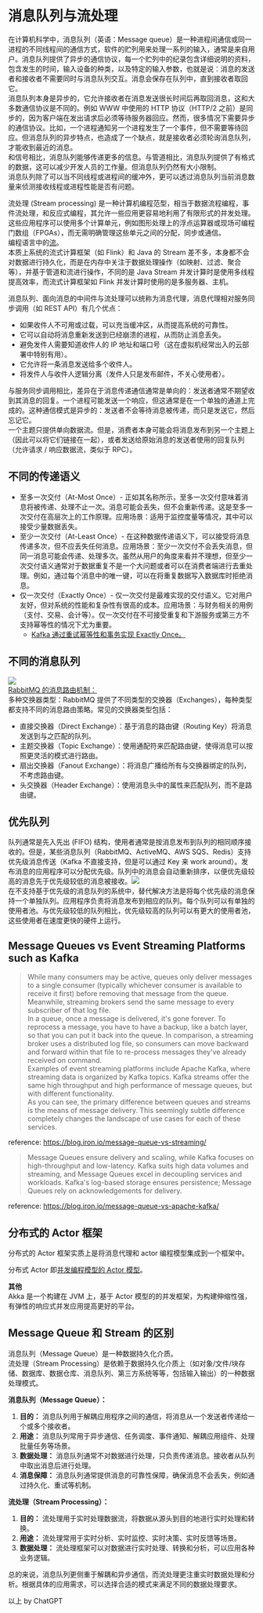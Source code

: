 # 消息队列与流处理
在计算机科学中，消息队列（英语：Message queue）是一种进程间通信或同一进程的不同线程间的通信方式，软件的贮列用来处理一系列的输入，通常是来自用户。消息队列提供了异步的通信协议，每一个贮列中的纪录包含详细说明的资料，包含发生的时间，输入设备的种类，以及特定的输入参数，也就是说：消息的发送者和接收者不需要同时与消息队列交互。消息会保存在队列中，直到接收者取回它。  
消息队列本身是异步的，它允许接收者在消息发送很长时间后再取回消息，这和大多数通信协议是不同的。例如 WWW 中使用的 HTTP 协议（HTTP/2 之前）是同步的，因为客户端在发出请求后必须等待服务器回应。然而，很多情况下需要异步的通信协议。比如，一个进程通知另一个进程发生了一个事件，但不需要等待回应。但消息队列的异步特点，也造成了一个缺点，就是接收者必须轮询消息队列，才能收到最近的消息。  
和信号相比，消息队列能够传递更多的信息。与管道相比，消息队列提供了有格式的数据，这可以减少开发人员的工作量。但消息队列仍然有大小限制。  
消息队列除了可以当不同线程或进程间的缓冲外，更可以透过消息队列当前消息数量来侦测接收线程或进程性能是否有问题。  


流处理 (Stream processing) 是一种计算机编程范型，相当于数据流程编程，事件流处理，和反应式编程，其允许一些应用更容易地利用了有限形式的并发处理。这些应用程序可以使用多个计算单元，例如图形处理上的浮点运算器或现场可编程门数组（FPGAs），而无需明确管理这些单元之间的分配，同步或通信。  
编程语言中的[流](./../../Tool%20Sets/Stream.java)。  
本质上系统的流式计算框架（如 Flink）和 Java 的 Stream 差不多，本身都不会对数据进行持久化，而是在内存中关注于数据处理操作（如映射、过滤、聚合等），并基于管道和流进行操作，不同的是 Java Stream 并发计算时是使用多线程提高效率，而流式计算框架如 Flink 并发计算时使用的是多服务器、主机。  


消息队列、面向消息的中间件与流处理可以统称为消息代理，消息代理相对服务同步调用（如 REST API）有几个优点：
* 如果收件人不可用或过载，可以充当缓冲区，从而提高系统的可靠性。
* 它可以自动将消息重新发送到已经崩溃的进程，从而防止消息丢失。
* 避免发件人需要知道收件人的 IP 地址和端口号（这在虚拟机经常出入的云部署中特别有用）。
* 它允许将一条消息发送给多个收件人。
* 将发件人与收件人逻辑分离（发件人只是发布邮件，不关心使用者）。

与服务同步调用相比，差异在于消息传递通信通常是单向的：发送者通常不期望收到其消息的回复。一个进程可能发送一个响应，但这通常是在一个单独的通道上完成的。这种通信模式是异步的：发送者不会等待消息被传递，而只是发送它，然后忘记它。  
一个主题只提供单向数据流。但是，消费者本身可能会将消息发布到另一个主题上（因此可以将它们链接在一起），或者发送给原始消息的发送者使用的回复队列（允许请求 / 响应数据流，类似于 RPC）。  

## 不同的传递语义
* 至多一次交付（At-Most Once）- 正如其名称所示，至多一次交付意味着消息将被传递、处理不止一次。消息可能会丢失，但不会重新传递。这是至多一次交付在高层次上的工作原理。应用场景：适用于监控度量等情况，其中可以接受少量数据丢失。
* 至少一次交付（At-Least Once）- 在这种数据传递语义下，可以接受将消息传递多次，但不应丢失任何消息。应用场景：至少一次交付不会丢失消息，但同一消息可能会传递、处理多次。虽然从用户的角度来看并不理想，但至少一次交付语义通常对于数据重复不是一个大问题或者可以在消费者端进行去重处理。例如，通过每个消息中的唯一键，可以在将重复数据写入数据库时拒绝消息。
* 仅一次交付（Exactly Once）- 仅一次交付是最难实现的交付语义。它对用户友好，但对系统的性能和复杂性有很高的成本。应用场景：与财务相关的用例（支付、交易、会计等）。仅一次交付在不可接受重复和下游服务或第三方不支持幂等性的情况下尤为重要。
  * [Kafka 通过重试幂等性和事务实现 Exactly Once。](https://www.lixueduan.com/posts/kafka/10-exactly-once-impl/)
  
## 不同的消息队列
![](./different-message-queues.jpeg)  
[RabbitMQ 的消息路由机制：](https://www.51cto.com/article/715429.html)  
多种交换器类型：RabbitMQ 提供了不同类型的交换器（Exchanges），每种类型都支持不同的消息路由策略。常见的交换器类型包括：
* 直接交换器（Direct Exchange）：基于消息的路由键（Routing Key）将消息发送到与之匹配的队列。
* 主题交换器（Topic Exchange）：使用通配符来匹配路由键，使得消息可以按照更灵活的模式进行路由。
* 扇出交换器（Fanout Exchange）：将消息广播给所有与交换器绑定的队列，不考虑路由键。
* 头交换器（Header Exchange）：使用消息头中的属性来匹配队列，而不是路由键。
  
## 优先队列
队列通常是先入先出 (FIFO) 结构，使用者通常是按消息发布到队列的相同顺序接收的。但是，某些消息队列（RabbitMQ、ActiveMQ、AWS SQS、Redis）支持优先级消息传送（Kafka 不直接支持，但是可以通过 Key 来 work around）。发布消息的应用程序可以分配优先级。队列中的消息会自动重新排序，以便优先级较高的消息先于优先级较低的消息被接收。![](./priority-queue-pattern.png)  
在不支持基于优先级的消息队列的系统中，替代解决方法是将每个优先级的消息保持一个单独队列。应用程序负责将消息发布到相应的队列。每个队列可以有单独的使用者池。与优先级较低的队列相比，优先级较高的队列可以有更大的使用者池，这些使用者在速度更快的硬件上运行。  
  
## Message Queues vs Event Streaming Platforms such as Kafka
> While many consumers may be active, queues only deliver messages to a single consumer (typically whichever consumer is available to receive it first) before removing that message from the queue. Meanwhile, streaming brokers send the same message to every subscriber of that log file.  
> In a queue, once a message is delivered, it's gone forever. To reprocess a message, you have to have a backup, like a batch layer, so that you can put it back into the queue. In comparison, a streaming broker uses a distributed log file, so consumers can move backward and forward within that file to re-process messages they've already received on command.  
> Examples of event streaming platforms include Apache Kafka, where streaming data is organized by Kafka topics. Kafka streams offer the same high throughput and high performance of message queues, but with different functionality.  
> As you can see, the primary difference between queues and streams is the means of message delivery. This seemingly subtle difference completely changes the landscape of use cases for each of these services.  

reference: https://blog.iron.io/message-queue-vs-streaming/  

> Message Queues ensure delivery and scaling, while Kafka focuses on high-throughput and low-latency. Kafka suits high data volumes and streaming, and Message Queues excel in decoupling services and workloads. Kafka's log-based storage ensures persistence; Message Queues rely on acknowledgements for delivery.  

reference: https://blog.iron.io/message-queue-vs-apache-kafka/  

## 分布式的 Actor 框架
分布式的 Actor 框架实质上是将消息代理和 actor 编程模型集成到一个框架中。  

分布式 Actor 即[并发编程模型的 Actor 模型](../../Computer%20System%20Layer/并发编程模型.md#Actor-模型)。  

**其他**  
Akka 是一个构建在 JVM 上，基于 Actor 模型的的并发框架，为构建伸缩性强，有弹性的响应式并发应用提高更好的平台。  

## Message Queue 和 Stream 的区别
消息队列（Message Queue）是一种数据持久化介质。  
流处理（Stream Processing）是依赖于数据持久化介质上（如对象/文件/块存储、数据库、数据仓库、消息队列、第三方系统等等，包括输入输出）的一种数据处理模式。  

**消息队列（Message Queue）：**
1. **目的：** 消息队列用于解耦应用程序之间的通信，将消息从一个发送者传递给一个或多个接收者。
2. **用途：** 消息队列常用于异步通信、任务调度、事件通知、解耦应用组件、处理批量任务等场景。
3. **数据处理：** 消息队列通常不对数据进行处理，只负责传递消息。接收者从队列中取出消息后进行处理。
4. **消息保障：** 消息队列通常提供消息的可靠性保障，确保消息不会丢失，例如通过持久化、重试等机制。

**流处理（Stream Processing）：**
1. **目的：** 流处理用于实时处理数据流，将数据从源头到目的地进行实时处理和转换。
2. **用途：** 流处理常用于实时分析、实时监控、实时决策、实时反馈等场景。
3. **数据处理：** 流处理框架可以对数据进行实时处理、转换和分析，可以应用各种业务逻辑。

总的来说，消息队列更侧重于解耦和异步通信，而流处理更注重实时数据处理和分析。根据具体的应用需求，可以选择合适的模式来满足不同的数据处理要求。

以上 by ChatGPT  
